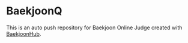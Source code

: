 # BaekjoonQ
This is an auto push repository for Baekjoon Online Judge created with [BaekjoonHub](https://github.com/BaekjoonHub/BaekjoonHub).
